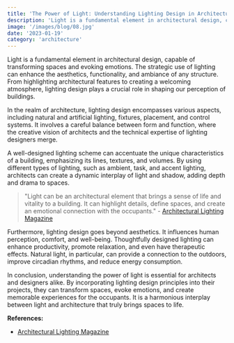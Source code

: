 ```yaml
---
title: 'The Power of Light: Understanding Lighting Design in Architecture'
description: 'Light is a fundamental element in architectural design, capable of transforming spaces and evoking emotions'
image: '/images/blog/08.jpg'
date: '2023-01-19'
category: 'architecture'
---
```


Light is a fundamental element in architectural design, capable of transforming spaces and evoking emotions. The strategic use of lighting can enhance the aesthetics, functionality, and ambiance of any structure. From highlighting architectural features to creating a welcoming atmosphere, lighting design plays a crucial role in shaping our perception of buildings.

In the realm of architecture, lighting design encompasses various aspects, including natural and artificial lighting, fixtures, placement, and control systems. It involves a careful balance between form and function, where the creative vision of architects and the technical expertise of lighting designers merge.

A well-designed lighting scheme can accentuate the unique characteristics of a building, emphasizing its lines, textures, and volumes. By using different types of lighting, such as ambient, task, and accent lighting, architects can create a dynamic interplay of light and shadow, adding depth and drama to spaces.

> "Light can be an architectural element that brings a sense of life and vitality to a building. It can highlight details, define spaces, and create an emotional connection with the occupants." - [Architectural Lighting Magazine](https://www.archlighting.com)

Furthermore, lighting design goes beyond aesthetics. It influences human perception, comfort, and well-being. Thoughtfully designed lighting can enhance productivity, promote relaxation, and even have therapeutic effects. Natural light, in particular, can provide a connection to the outdoors, improve circadian rhythms, and reduce energy consumption.

In conclusion, understanding the power of light is essential for architects and designers alike. By incorporating lighting design principles into their projects, they can transform spaces, evoke emotions, and create memorable experiences for the occupants. It is a harmonious interplay between light and architecture that truly brings spaces to life.

**References:**

- [Architectural Lighting Magazine](https://www.archlighting.com)
